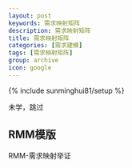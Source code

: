 ```yaml
---
layout: post
keywords: 需求映射矩阵
description: 需求映射矩阵
title: 需求映射矩阵
categories: [需求建模]
tags: [需求映射矩阵]
group: archive
icon: google
---
```

{% include sunminghui81/setup %}

未学，跳过
## RMM模版
RMM-需求映射举证
